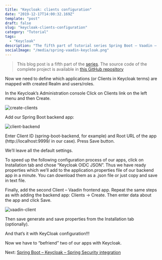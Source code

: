 ```yaml
---
title: "Keycloak: clients configuration"
date: "2019-12-17T14:00:32.169Z"
template: "post"
draft: false
slug: "keycloak-clients-configuration"
category: "Tutorial"
tags:
  - "Keycloak"
description: "The fifth part of tutorial series Spring Boot – Vaadin – Keycloak – Spring Security Integration."
socialImage: "/media/spring-vaadin-keycloak.png"
---
```


> This blog post is a fifth part of the [series](https://ramonak.io/posts/springboot–vaadin-keycloak–springsecurity-integration).
> The source code of the complete project is available in <a href="https://github.com/KaterinaLupacheva/spring-boot-vaadin-keycloak-demo" target="_blank">this GitHub repository</a>

Now we need to define which applications (or Clients in Keycloak terms) are mapped with created Realm and users/roles. 

In the Keycloak’s Administration console Click on Clients link on the left menu and then Create.

![create-clients](/posts/Vaadin-KeyCloak/create-clients.jpg)

Add our Spring Boot backend app:

![client-backend](/posts/Vaadin-KeyCloak/client-backend.JPG)

Enter Client ID (spring-boot-backend, for example) and Root URL of the app (http://localhost:9999/ in our case). Press Save button.

We’ll leave all the default settings. 

To speed up the following configuration process of our apps, click on Installation tab and chose “Keycloak OIDC JSON”.  Thus we have ready properties which we’ll add to the application.properties file of our backend app in a minute. You can download them as a .json file or just copy and save in text file. 

Finally, add the second Client – Vaadin frontend app. Repeat the same steps as with adding the backend app: Clients -> Create. Then enter data about the app and click Save.

![vaadin-client](/posts/Vaadin-KeyCloak/vaadin-client.JPG)

Then save generate and save properties from the Installation tab (optionally).

And that’s it with KeyCloak configuration!!!

Now we have to “befriend” two of our apps with Keycloak.

Next: [Spring Boot – Keycloak – Spring Security integration](/posts/spring-boot–keycloak-spring-security-integration)